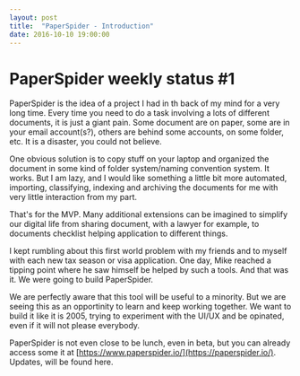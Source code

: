 ```yaml
---
layout: post
title:  "PaperSpider - Introduction"
date: 2016-10-10 19:00:00
---
```


# PaperSpider weekly status #1


PaperSpider is the idea of a project I had in th back of my mind for a very long time. Every time you need to do a task involving a lots of different documents, it is just a giant pain. Some document are on paper, some are in your email account(s?), others are behind some accounts, on some folder, etc.
It is a disaster, you could not believe.

One obvious solution is to copy stuff on your laptop and organized the document in some kind of folder system/naming convention system. It works. But I am lazy, and I would like something a little bit more automated, importing, classifying, indexing and archiving the documents for me with very little interaction from my part.

That's for the MVP. Many additional extensions can be imagined to simplify our digital life from sharing document, with a lawyer for example, to documents checklist helping application to different things.

I kept rumbling about this first world problem with my friends and to myself with each new tax season or visa application. One day, Mike reached a tipping point where he saw himself be helped by such a tools. And that was it. We were going to build PaperSpider.

We are perfectly aware that this tool will be useful to a minority. But we are seeing this as an opportinity to learn and keep working together. We want to build it like it is 2005, trying to experiment with the UI/UX and be opinated, even if it will not please everybody.

PaperSpider is not even close to be lunch, even in beta, but you can already access some it at [https://www.paperspider.io/](https://paperspider.io/).
Updates, will be found here.
